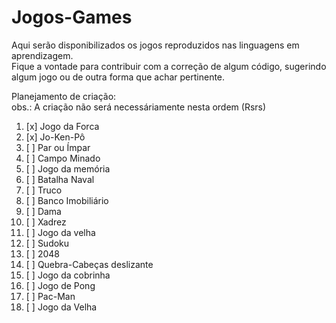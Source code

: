 # Jogos-Games
 
Aqui serão disponibilizados os jogos reproduzidos nas linguagens em aprendizagem. <br>
Fique a vontade para contribuir com a correção de algum código, sugerindo algum jogo ou de outra forma que achar pertinente. 

Planejamento de criação: <br>
obs.: A criação não será necessáriamente nesta ordem (Rsrs)

01. [x] Jogo da Forca 
02. [x] Jo-Ken-Pô
03. [ ] Par ou Ímpar
04. [ ] Campo Minado
05. [ ] Jogo da memória
06. [ ] Batalha Naval
07. [ ] Truco
08. [ ] Banco Imobiliário
09. [ ] Dama
10. [ ] Xadrez
11. [ ] Jogo da velha
12. [ ] Sudoku
13. [ ] 2048
14. [ ] Quebra-Cabeças deslizante
15. [ ] Jogo da cobrinha
16. [ ] Jogo de Pong
17. [ ] Pac-Man
18. [ ] Jogo da Velha
